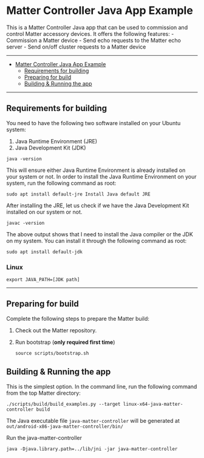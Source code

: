 # Matter Controller Java App Example

This is a Matter Controller Java app that can be used to commission and control
Matter accessory devices. It offers the following features: - Commission a
Matter device - Send echo requests to the Matter echo server - Send on/off
cluster requests to a Matter device

<hr>

-   [Matter Controller Java App Example](#matter-controller-java-app-example)
    -   [Requirements for building](#requirements-for-building)
    -   [Preparing for build](#preparing-for-build)
    -   [Building & Running the app](#building--running-the-app)

<hr>

## Requirements for building

You need to have the following two software installed on your Ubuntu system:

1. Java Runtime Environment (JRE)
2. Java Development Kit (JDK)

```
java -version
```

This will ensure either Java Runtime Environment is already installed on your
system or not. In order to install the Java Runtime Environment on your system,
run the following command as root:

```
sudo apt install default-jre Install Java default JRE
```

After installing the JRE, let us check if we have the Java Development Kit
installed on our system or not.

```
javac -version
```

The above output shows that I need to install the Java compiler or the JDK on my
system. You can install it through the following command as root:

```
sudo apt install default-jdk
```

### Linux

```
export JAVA_PATH=[JDK path]
```

<hr>

## Preparing for build

Complete the following steps to prepare the Matter build:

1. Check out the Matter repository.

2. Run bootstrap (**only required first time**)

    ```shell
    source scripts/bootstrap.sh
    ```

## Building & Running the app

This is the simplest option. In the command line, run the following command from
the top Matter directory:

```shell
./scripts/build/build_examples.py --target linux-x64-java-matter-controller build
```

The Java executable file `java-matter-controller` will be generated at
`out/android-x86-java-matter-controller/bin/`

Run the java-matter-controller

```
java -Djava.library.path=../lib/jni -jar java-matter-controller
```
